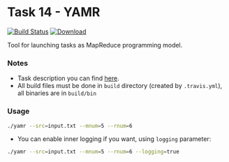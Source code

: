 # Task 14 - YAMR
[![Build Status](https://travis-ci.com/mkvdv/otus-cpp-2018.svg?branch=task14)](https://travis-ci.com/mkvdv/otus-cpp-2018)
[![Download](https://api.bintray.com/packages/mkvdv/otus-cpp-2018/ha/images/download.svg?version=yamr) ](https://bintray.com/mkvdv/otus-cpp-2018/ha/yamr/link)

Tool for launching tasks as MapReduce programming model.

### Notes
* Task description you can find [here](14.yamr.pdf).
* All build files must be done in `build` directory (created by `.travis.yml`), all binaries are in `build/bin`

### Usage
```bash
./yamr --src=input.txt --mnum=5 --rnum=6 
```

* You can enable inner logging if you want, using `logging` parameter:
```bash
./yamr --src=input.txt --mnum=5 --rnum=6 --logging=true
```

